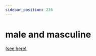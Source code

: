 ```yaml
---
sidebar_position: 236
---
```


# male and masculine

[(see here)](./female-and-feminine-male-and-masculine)

